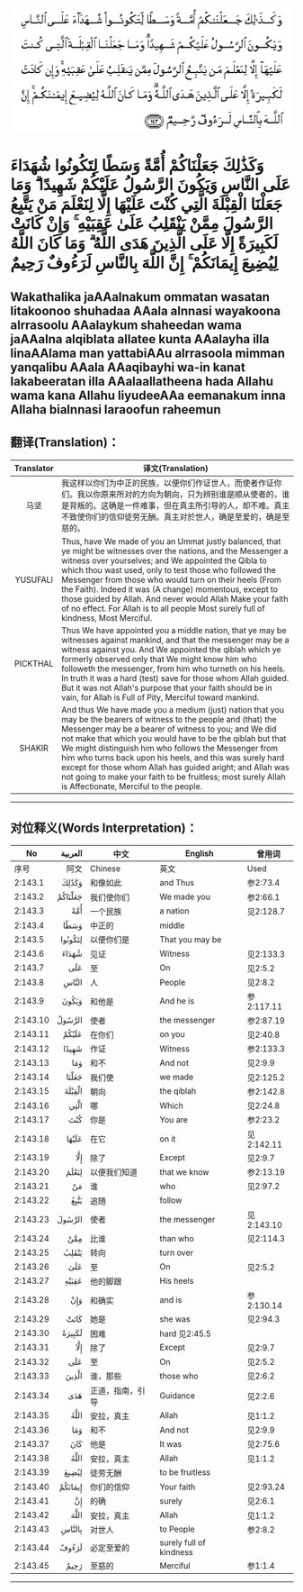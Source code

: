 ![002:143](images/002_143.gif)

#   وَكَذَٰلِكَ جَعَلْنَاكُمْ أُمَّةً وَسَطًا لِتَكُونُوا شُهَدَاءَ عَلَى النَّاسِ وَيَكُونَ الرَّسُولُ عَلَيْكُمْ شَهِيدًا ۗ وَمَا جَعَلْنَا الْقِبْلَةَ الَّتِي كُنْتَ عَلَيْهَا إِلَّا لِنَعْلَمَ مَنْ يَتَّبِعُ الرَّسُولَ مِمَّنْ يَنْقَلِبُ عَلَىٰ عَقِبَيْهِ ۚ وَإِنْ كَانَتْ لَكَبِيرَةً إِلَّا عَلَى الَّذِينَ هَدَى اللَّهُ ۗ وَمَا كَانَ اللَّهُ لِيُضِيعَ إِيمَانَكُمْ ۚ إِنَّ اللَّهَ بِالنَّاسِ لَرَءُوفٌ رَحِيمٌ 

## Wakathalika jaAAalnakum ommatan wasatan litakoonoo shuhadaa AAala alnnasi wayakoona alrrasoolu AAalaykum shaheedan wama jaAAalna alqiblata allatee kunta AAalayha illa linaAAlama man yattabiAAu alrrasoola mimman yanqalibu AAala AAaqibayhi wa-in kanat lakabeeratan illa AAalaallatheena hada Allahu wama kana Allahu liyudeeAAa eemanakum inna Allaha bialnnasi laraoofun raheemun

## 翻译(Translation)：

| Translator | 译文(Translation)                                            |
|:----------:| ------------------------------------------------------------ |
| 马坚       | 我这样以你们为中正的民族，以便你们作证世人，而使者作证你们。我以你原来所对的方向为朝向，只为辨别谁是顺从使者的，谁是背叛的。这确是一件难事，但在真主所引导的人，却不难。真主不致使你们的信仰徒劳无酬。真主对於世人，确是至爱的，确是至慈的。 |
| YUSUFALI   | Thus, have We made of you an Ummat justly balanced, that ye might be witnesses over the nations, and the Messenger a witness over yourselves; and We appointed the Qibla to which thou wast used, only to test those who followed the Messenger from those who would turn on their heels (From the Faith). Indeed it was (A change) momentous, except to those guided by Allah. And never would Allah Make your faith of no effect. For Allah is to all people Most surely full of kindness, Most Merciful. |
| PICKTHAL   | Thus We have appointed you a middle nation, that ye may be witnesses against mankind, and that the messenger may be a witness against you. And We appointed the qiblah which ye formerly observed only that We might know him who followeth the messenger, from him who turneth on his heels. In truth it was a hard (test) save for those whom Allah guided. But it was not Allah's purpose that your faith should be in vain, for Allah is Full of Pity, Merciful toward mankind. |
| SHAKIR     | And thus We have made you a medium (just) nation that you may be the bearers of witness to the people and (that) the Messenger may be a bearer of witness to you; and We did not make that which you would have to be the qiblah but that We might distinguish him who follows the Messenger from him who turns back upon his heels, and this was surely hard except for those whom Allah has guided aright; and Allah was not going to make your faith to be fruitless; most surely Allah is Affectionate, Merciful to the people. |

---

## 对位释义(Words Interpretation)：

| No       | العربية | 中文             | English                 | 曾用词     |
| -------- | ------: | ---------------- | ----------------------- | ---------- |
| 序号     |    阿文 | Chinese          | 英文                    | Used       |
| 2:143.1  |   وَكَذَٰلِكَ | 和像如此         | and Thus                | 参2:73.4   |
| 2:143.2  | جَعَلْنَاكُمْ | 我们使你们       | We made you             | 参2:66.1   |
| 2:143.3  |     أُمَّةً | 一个民族         | a nation                | 见2:128.7  |
| 2:143.4  |    وَسَطًا | 中正的           | middle                  |            |
| 2:143.5  | لِتَكُونُوا | 以便你们是       | That you may be         |            |
| 2:143.6  |   شُهَدَاءَ | 见证             | Witness                 | 见2:133.3  |
| 2:143.7  |     عَلَى | 至               | On                      | 见2:5.2    |
| 2:143.8  |   النَّاسِ | 人               | People                  | 见2:8.2    |
| 2:143.9  |   وَيَكُونَ | 和他是           | And he is               | 参2:117.11 |
| 2:143.10 |  الرَّسُولُ | 使者             | the messenger           | 参2:87.19  |
| 2:143.11 |   عَلَيْكُمْ | 在你们           | on you                  | 见2:40.8   |
| 2:143.12 |   شَهِيدًا | 作证             | Witness                 | 参2:133.3  |
| 2:143.13 |     وَمَا | 和不             | And not                 | 见2:9.9    |
| 2:143.14 |   جَعَلْنَا | 我们使           | we made                 | 见2:125.2  |
| 2:143.15 |  الْقِبْلَةَ | 朝向             | the qiblah              | 参2:142.8  |
| 2:143.16 |    الَّتِي | 哪               | Which                   | 见2:24.8   |
| 2:143.17 |     كُنْتَ | 你是             | You are                 | 参2:23.2   |
| 2:143.18 |   عَلَيْهَا | 在它             | on it                   | 见2:142.11 |
| 2:143.19 |     إِلَّا | 除了             | Except                  | 见2:9.7    |
| 2:143.20 |   لِنَعْلَمَ | 以便我们知道     | that we know            | 参2:13.19  |
| 2:143.21 |      مَنْ | 谁               | who                     | 见2:97.2   |
| 2:143.22 |    يَتَّبِعُ | 追随             | follow                  |            |
| 2:143.23 |  الرَّسُولَ | 使者             | the messenger           | 见2:143.10 |
| 2:143.24 |     مِمَّنْ | 比谁             | than who                | 见2:114.3  |
| 2:143.25 |   يَنْقَلِبُ | 转向             | turn over               |            |
| 2:143.26 |     عَلَىٰ | 至               | On                      | 见2:5.2    |
| 2:143.27 |   عَقِبَيْهِ | 他的脚跟         | His heels               |            |
| 2:143.28 |     وَإِنْ | 和确实           | and is                  | 参2:130.14 |
| 2:143.29 |    كَانَتْ | 她是             | she was                 | 见2:94.3   |
| 2:143.30 |  لَكَبِيرَةً | 困难             | hard	见2:45.5        |            |
| 2:143.31 |     إِلَّا | 除了             | Except                  | 见2:9.7    |
| 2:143.32 |     عَلَى | 至               | On                      | 见2:5.2    |
| 2:143.33 |   الَّذِينَ | 谁，那些         | those who               | 见2:6.2    |
| 2:143.34 |     هَدَى | 正道，指南，引导 | Guidance                | 见2:2.6    |
| 2:143.35 |    اللَّهُ | 安拉，真主       | Allah                   | 见1:1.2    |
| 2:143.36 |     وَمَا | 和不             | And not                 | 见2:9.9    |
| 2:143.37 |     كَانَ | 他是             | It was                  | 见2:75.6   |
| 2:143.38 |    اللَّهُ | 安拉，真主       | Allah                   | 见1:1.2    |
| 2:143.39 |   لِيُضِيعَ | 徒劳无酬         | to be fruitless         |            |
| 2:143.40 | إِيمَانَكُمْ | 你们的信仰       | Your faith              | 见2:93.24  |
| 2:143.41 |      إِنَّ | 的确             | surely                  | 见2:6.1    |
| 2:143.42 |    اللَّهَ | 安拉，真主       | Allah                   | 见1:1.2    |
| 2:143.43 |  بِالنَّاسِ | 对世人           | to People               | 参2:8.2    |
| 2:143.44 |   لَرَءُوفٌ | 必定至爱的       | surely full of kindness |            |
| 2:143.45 |    رَحِيمٌ | 至慈的           | Merciful                | 参1:1.4    |

---
